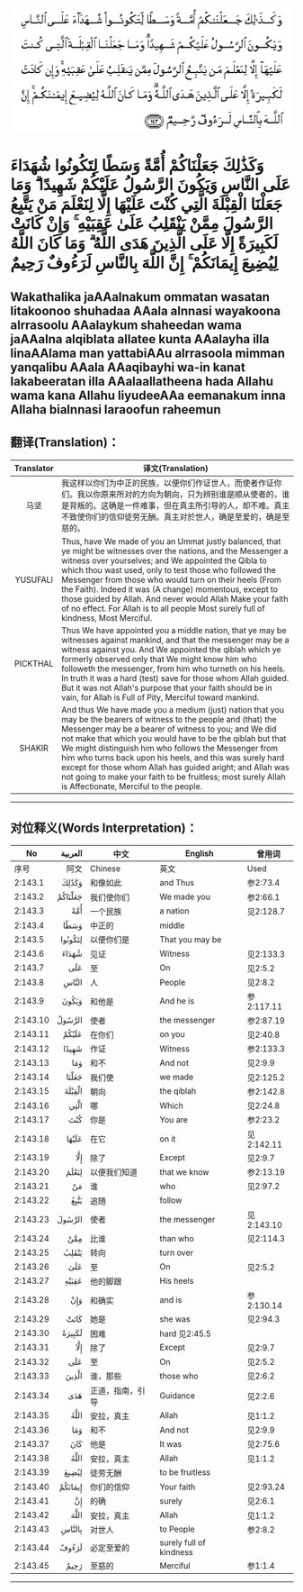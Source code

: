 ![002:143](images/002_143.gif)

#   وَكَذَٰلِكَ جَعَلْنَاكُمْ أُمَّةً وَسَطًا لِتَكُونُوا شُهَدَاءَ عَلَى النَّاسِ وَيَكُونَ الرَّسُولُ عَلَيْكُمْ شَهِيدًا ۗ وَمَا جَعَلْنَا الْقِبْلَةَ الَّتِي كُنْتَ عَلَيْهَا إِلَّا لِنَعْلَمَ مَنْ يَتَّبِعُ الرَّسُولَ مِمَّنْ يَنْقَلِبُ عَلَىٰ عَقِبَيْهِ ۚ وَإِنْ كَانَتْ لَكَبِيرَةً إِلَّا عَلَى الَّذِينَ هَدَى اللَّهُ ۗ وَمَا كَانَ اللَّهُ لِيُضِيعَ إِيمَانَكُمْ ۚ إِنَّ اللَّهَ بِالنَّاسِ لَرَءُوفٌ رَحِيمٌ 

## Wakathalika jaAAalnakum ommatan wasatan litakoonoo shuhadaa AAala alnnasi wayakoona alrrasoolu AAalaykum shaheedan wama jaAAalna alqiblata allatee kunta AAalayha illa linaAAlama man yattabiAAu alrrasoola mimman yanqalibu AAala AAaqibayhi wa-in kanat lakabeeratan illa AAalaallatheena hada Allahu wama kana Allahu liyudeeAAa eemanakum inna Allaha bialnnasi laraoofun raheemun

## 翻译(Translation)：

| Translator | 译文(Translation)                                            |
|:----------:| ------------------------------------------------------------ |
| 马坚       | 我这样以你们为中正的民族，以便你们作证世人，而使者作证你们。我以你原来所对的方向为朝向，只为辨别谁是顺从使者的，谁是背叛的。这确是一件难事，但在真主所引导的人，却不难。真主不致使你们的信仰徒劳无酬。真主对於世人，确是至爱的，确是至慈的。 |
| YUSUFALI   | Thus, have We made of you an Ummat justly balanced, that ye might be witnesses over the nations, and the Messenger a witness over yourselves; and We appointed the Qibla to which thou wast used, only to test those who followed the Messenger from those who would turn on their heels (From the Faith). Indeed it was (A change) momentous, except to those guided by Allah. And never would Allah Make your faith of no effect. For Allah is to all people Most surely full of kindness, Most Merciful. |
| PICKTHAL   | Thus We have appointed you a middle nation, that ye may be witnesses against mankind, and that the messenger may be a witness against you. And We appointed the qiblah which ye formerly observed only that We might know him who followeth the messenger, from him who turneth on his heels. In truth it was a hard (test) save for those whom Allah guided. But it was not Allah's purpose that your faith should be in vain, for Allah is Full of Pity, Merciful toward mankind. |
| SHAKIR     | And thus We have made you a medium (just) nation that you may be the bearers of witness to the people and (that) the Messenger may be a bearer of witness to you; and We did not make that which you would have to be the qiblah but that We might distinguish him who follows the Messenger from him who turns back upon his heels, and this was surely hard except for those whom Allah has guided aright; and Allah was not going to make your faith to be fruitless; most surely Allah is Affectionate, Merciful to the people. |

---

## 对位释义(Words Interpretation)：

| No       | العربية | 中文             | English                 | 曾用词     |
| -------- | ------: | ---------------- | ----------------------- | ---------- |
| 序号     |    阿文 | Chinese          | 英文                    | Used       |
| 2:143.1  |   وَكَذَٰلِكَ | 和像如此         | and Thus                | 参2:73.4   |
| 2:143.2  | جَعَلْنَاكُمْ | 我们使你们       | We made you             | 参2:66.1   |
| 2:143.3  |     أُمَّةً | 一个民族         | a nation                | 见2:128.7  |
| 2:143.4  |    وَسَطًا | 中正的           | middle                  |            |
| 2:143.5  | لِتَكُونُوا | 以便你们是       | That you may be         |            |
| 2:143.6  |   شُهَدَاءَ | 见证             | Witness                 | 见2:133.3  |
| 2:143.7  |     عَلَى | 至               | On                      | 见2:5.2    |
| 2:143.8  |   النَّاسِ | 人               | People                  | 见2:8.2    |
| 2:143.9  |   وَيَكُونَ | 和他是           | And he is               | 参2:117.11 |
| 2:143.10 |  الرَّسُولُ | 使者             | the messenger           | 参2:87.19  |
| 2:143.11 |   عَلَيْكُمْ | 在你们           | on you                  | 见2:40.8   |
| 2:143.12 |   شَهِيدًا | 作证             | Witness                 | 参2:133.3  |
| 2:143.13 |     وَمَا | 和不             | And not                 | 见2:9.9    |
| 2:143.14 |   جَعَلْنَا | 我们使           | we made                 | 见2:125.2  |
| 2:143.15 |  الْقِبْلَةَ | 朝向             | the qiblah              | 参2:142.8  |
| 2:143.16 |    الَّتِي | 哪               | Which                   | 见2:24.8   |
| 2:143.17 |     كُنْتَ | 你是             | You are                 | 参2:23.2   |
| 2:143.18 |   عَلَيْهَا | 在它             | on it                   | 见2:142.11 |
| 2:143.19 |     إِلَّا | 除了             | Except                  | 见2:9.7    |
| 2:143.20 |   لِنَعْلَمَ | 以便我们知道     | that we know            | 参2:13.19  |
| 2:143.21 |      مَنْ | 谁               | who                     | 见2:97.2   |
| 2:143.22 |    يَتَّبِعُ | 追随             | follow                  |            |
| 2:143.23 |  الرَّسُولَ | 使者             | the messenger           | 见2:143.10 |
| 2:143.24 |     مِمَّنْ | 比谁             | than who                | 见2:114.3  |
| 2:143.25 |   يَنْقَلِبُ | 转向             | turn over               |            |
| 2:143.26 |     عَلَىٰ | 至               | On                      | 见2:5.2    |
| 2:143.27 |   عَقِبَيْهِ | 他的脚跟         | His heels               |            |
| 2:143.28 |     وَإِنْ | 和确实           | and is                  | 参2:130.14 |
| 2:143.29 |    كَانَتْ | 她是             | she was                 | 见2:94.3   |
| 2:143.30 |  لَكَبِيرَةً | 困难             | hard	见2:45.5        |            |
| 2:143.31 |     إِلَّا | 除了             | Except                  | 见2:9.7    |
| 2:143.32 |     عَلَى | 至               | On                      | 见2:5.2    |
| 2:143.33 |   الَّذِينَ | 谁，那些         | those who               | 见2:6.2    |
| 2:143.34 |     هَدَى | 正道，指南，引导 | Guidance                | 见2:2.6    |
| 2:143.35 |    اللَّهُ | 安拉，真主       | Allah                   | 见1:1.2    |
| 2:143.36 |     وَمَا | 和不             | And not                 | 见2:9.9    |
| 2:143.37 |     كَانَ | 他是             | It was                  | 见2:75.6   |
| 2:143.38 |    اللَّهُ | 安拉，真主       | Allah                   | 见1:1.2    |
| 2:143.39 |   لِيُضِيعَ | 徒劳无酬         | to be fruitless         |            |
| 2:143.40 | إِيمَانَكُمْ | 你们的信仰       | Your faith              | 见2:93.24  |
| 2:143.41 |      إِنَّ | 的确             | surely                  | 见2:6.1    |
| 2:143.42 |    اللَّهَ | 安拉，真主       | Allah                   | 见1:1.2    |
| 2:143.43 |  بِالنَّاسِ | 对世人           | to People               | 参2:8.2    |
| 2:143.44 |   لَرَءُوفٌ | 必定至爱的       | surely full of kindness |            |
| 2:143.45 |    رَحِيمٌ | 至慈的           | Merciful                | 参1:1.4    |

---
